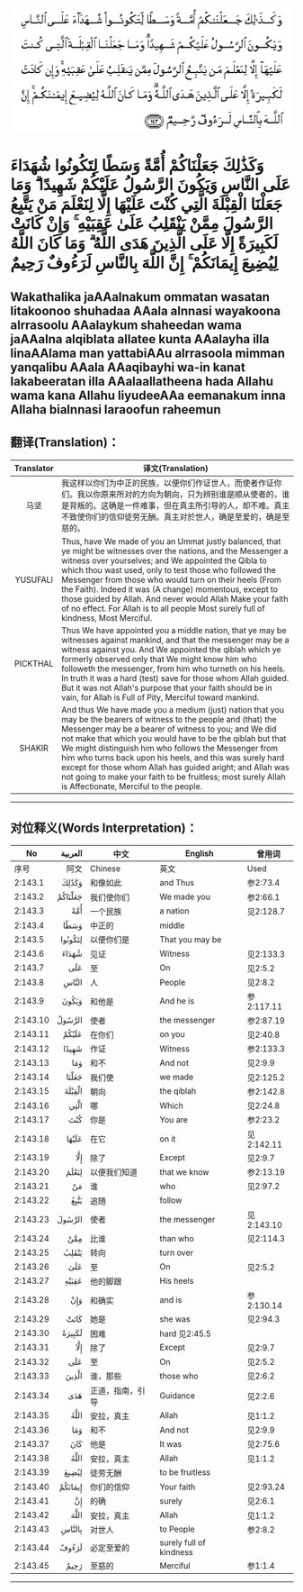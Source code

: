 ![002:143](images/002_143.gif)

#   وَكَذَٰلِكَ جَعَلْنَاكُمْ أُمَّةً وَسَطًا لِتَكُونُوا شُهَدَاءَ عَلَى النَّاسِ وَيَكُونَ الرَّسُولُ عَلَيْكُمْ شَهِيدًا ۗ وَمَا جَعَلْنَا الْقِبْلَةَ الَّتِي كُنْتَ عَلَيْهَا إِلَّا لِنَعْلَمَ مَنْ يَتَّبِعُ الرَّسُولَ مِمَّنْ يَنْقَلِبُ عَلَىٰ عَقِبَيْهِ ۚ وَإِنْ كَانَتْ لَكَبِيرَةً إِلَّا عَلَى الَّذِينَ هَدَى اللَّهُ ۗ وَمَا كَانَ اللَّهُ لِيُضِيعَ إِيمَانَكُمْ ۚ إِنَّ اللَّهَ بِالنَّاسِ لَرَءُوفٌ رَحِيمٌ 

## Wakathalika jaAAalnakum ommatan wasatan litakoonoo shuhadaa AAala alnnasi wayakoona alrrasoolu AAalaykum shaheedan wama jaAAalna alqiblata allatee kunta AAalayha illa linaAAlama man yattabiAAu alrrasoola mimman yanqalibu AAala AAaqibayhi wa-in kanat lakabeeratan illa AAalaallatheena hada Allahu wama kana Allahu liyudeeAAa eemanakum inna Allaha bialnnasi laraoofun raheemun

## 翻译(Translation)：

| Translator | 译文(Translation)                                            |
|:----------:| ------------------------------------------------------------ |
| 马坚       | 我这样以你们为中正的民族，以便你们作证世人，而使者作证你们。我以你原来所对的方向为朝向，只为辨别谁是顺从使者的，谁是背叛的。这确是一件难事，但在真主所引导的人，却不难。真主不致使你们的信仰徒劳无酬。真主对於世人，确是至爱的，确是至慈的。 |
| YUSUFALI   | Thus, have We made of you an Ummat justly balanced, that ye might be witnesses over the nations, and the Messenger a witness over yourselves; and We appointed the Qibla to which thou wast used, only to test those who followed the Messenger from those who would turn on their heels (From the Faith). Indeed it was (A change) momentous, except to those guided by Allah. And never would Allah Make your faith of no effect. For Allah is to all people Most surely full of kindness, Most Merciful. |
| PICKTHAL   | Thus We have appointed you a middle nation, that ye may be witnesses against mankind, and that the messenger may be a witness against you. And We appointed the qiblah which ye formerly observed only that We might know him who followeth the messenger, from him who turneth on his heels. In truth it was a hard (test) save for those whom Allah guided. But it was not Allah's purpose that your faith should be in vain, for Allah is Full of Pity, Merciful toward mankind. |
| SHAKIR     | And thus We have made you a medium (just) nation that you may be the bearers of witness to the people and (that) the Messenger may be a bearer of witness to you; and We did not make that which you would have to be the qiblah but that We might distinguish him who follows the Messenger from him who turns back upon his heels, and this was surely hard except for those whom Allah has guided aright; and Allah was not going to make your faith to be fruitless; most surely Allah is Affectionate, Merciful to the people. |

---

## 对位释义(Words Interpretation)：

| No       | العربية | 中文             | English                 | 曾用词     |
| -------- | ------: | ---------------- | ----------------------- | ---------- |
| 序号     |    阿文 | Chinese          | 英文                    | Used       |
| 2:143.1  |   وَكَذَٰلِكَ | 和像如此         | and Thus                | 参2:73.4   |
| 2:143.2  | جَعَلْنَاكُمْ | 我们使你们       | We made you             | 参2:66.1   |
| 2:143.3  |     أُمَّةً | 一个民族         | a nation                | 见2:128.7  |
| 2:143.4  |    وَسَطًا | 中正的           | middle                  |            |
| 2:143.5  | لِتَكُونُوا | 以便你们是       | That you may be         |            |
| 2:143.6  |   شُهَدَاءَ | 见证             | Witness                 | 见2:133.3  |
| 2:143.7  |     عَلَى | 至               | On                      | 见2:5.2    |
| 2:143.8  |   النَّاسِ | 人               | People                  | 见2:8.2    |
| 2:143.9  |   وَيَكُونَ | 和他是           | And he is               | 参2:117.11 |
| 2:143.10 |  الرَّسُولُ | 使者             | the messenger           | 参2:87.19  |
| 2:143.11 |   عَلَيْكُمْ | 在你们           | on you                  | 见2:40.8   |
| 2:143.12 |   شَهِيدًا | 作证             | Witness                 | 参2:133.3  |
| 2:143.13 |     وَمَا | 和不             | And not                 | 见2:9.9    |
| 2:143.14 |   جَعَلْنَا | 我们使           | we made                 | 见2:125.2  |
| 2:143.15 |  الْقِبْلَةَ | 朝向             | the qiblah              | 参2:142.8  |
| 2:143.16 |    الَّتِي | 哪               | Which                   | 见2:24.8   |
| 2:143.17 |     كُنْتَ | 你是             | You are                 | 参2:23.2   |
| 2:143.18 |   عَلَيْهَا | 在它             | on it                   | 见2:142.11 |
| 2:143.19 |     إِلَّا | 除了             | Except                  | 见2:9.7    |
| 2:143.20 |   لِنَعْلَمَ | 以便我们知道     | that we know            | 参2:13.19  |
| 2:143.21 |      مَنْ | 谁               | who                     | 见2:97.2   |
| 2:143.22 |    يَتَّبِعُ | 追随             | follow                  |            |
| 2:143.23 |  الرَّسُولَ | 使者             | the messenger           | 见2:143.10 |
| 2:143.24 |     مِمَّنْ | 比谁             | than who                | 见2:114.3  |
| 2:143.25 |   يَنْقَلِبُ | 转向             | turn over               |            |
| 2:143.26 |     عَلَىٰ | 至               | On                      | 见2:5.2    |
| 2:143.27 |   عَقِبَيْهِ | 他的脚跟         | His heels               |            |
| 2:143.28 |     وَإِنْ | 和确实           | and is                  | 参2:130.14 |
| 2:143.29 |    كَانَتْ | 她是             | she was                 | 见2:94.3   |
| 2:143.30 |  لَكَبِيرَةً | 困难             | hard	见2:45.5        |            |
| 2:143.31 |     إِلَّا | 除了             | Except                  | 见2:9.7    |
| 2:143.32 |     عَلَى | 至               | On                      | 见2:5.2    |
| 2:143.33 |   الَّذِينَ | 谁，那些         | those who               | 见2:6.2    |
| 2:143.34 |     هَدَى | 正道，指南，引导 | Guidance                | 见2:2.6    |
| 2:143.35 |    اللَّهُ | 安拉，真主       | Allah                   | 见1:1.2    |
| 2:143.36 |     وَمَا | 和不             | And not                 | 见2:9.9    |
| 2:143.37 |     كَانَ | 他是             | It was                  | 见2:75.6   |
| 2:143.38 |    اللَّهُ | 安拉，真主       | Allah                   | 见1:1.2    |
| 2:143.39 |   لِيُضِيعَ | 徒劳无酬         | to be fruitless         |            |
| 2:143.40 | إِيمَانَكُمْ | 你们的信仰       | Your faith              | 见2:93.24  |
| 2:143.41 |      إِنَّ | 的确             | surely                  | 见2:6.1    |
| 2:143.42 |    اللَّهَ | 安拉，真主       | Allah                   | 见1:1.2    |
| 2:143.43 |  بِالنَّاسِ | 对世人           | to People               | 参2:8.2    |
| 2:143.44 |   لَرَءُوفٌ | 必定至爱的       | surely full of kindness |            |
| 2:143.45 |    رَحِيمٌ | 至慈的           | Merciful                | 参1:1.4    |

---
